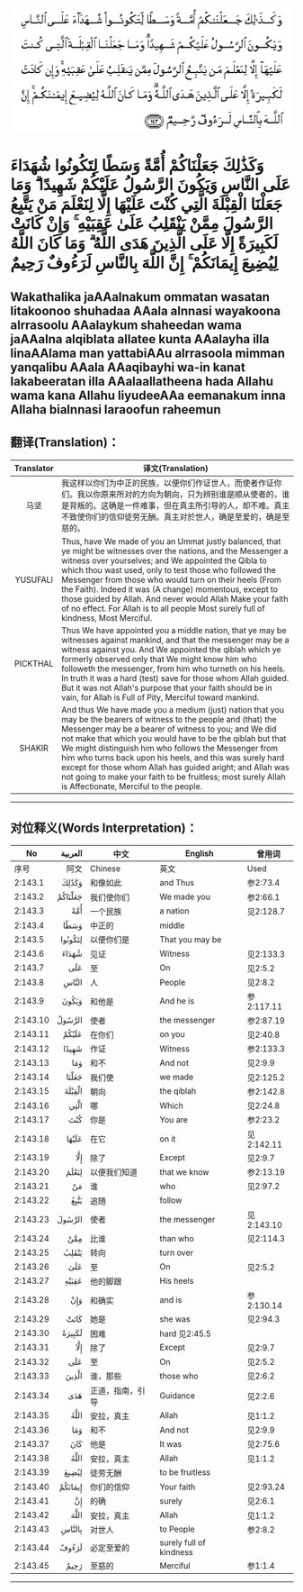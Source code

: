 ![002:143](images/002_143.gif)

#   وَكَذَٰلِكَ جَعَلْنَاكُمْ أُمَّةً وَسَطًا لِتَكُونُوا شُهَدَاءَ عَلَى النَّاسِ وَيَكُونَ الرَّسُولُ عَلَيْكُمْ شَهِيدًا ۗ وَمَا جَعَلْنَا الْقِبْلَةَ الَّتِي كُنْتَ عَلَيْهَا إِلَّا لِنَعْلَمَ مَنْ يَتَّبِعُ الرَّسُولَ مِمَّنْ يَنْقَلِبُ عَلَىٰ عَقِبَيْهِ ۚ وَإِنْ كَانَتْ لَكَبِيرَةً إِلَّا عَلَى الَّذِينَ هَدَى اللَّهُ ۗ وَمَا كَانَ اللَّهُ لِيُضِيعَ إِيمَانَكُمْ ۚ إِنَّ اللَّهَ بِالنَّاسِ لَرَءُوفٌ رَحِيمٌ 

## Wakathalika jaAAalnakum ommatan wasatan litakoonoo shuhadaa AAala alnnasi wayakoona alrrasoolu AAalaykum shaheedan wama jaAAalna alqiblata allatee kunta AAalayha illa linaAAlama man yattabiAAu alrrasoola mimman yanqalibu AAala AAaqibayhi wa-in kanat lakabeeratan illa AAalaallatheena hada Allahu wama kana Allahu liyudeeAAa eemanakum inna Allaha bialnnasi laraoofun raheemun

## 翻译(Translation)：

| Translator | 译文(Translation)                                            |
|:----------:| ------------------------------------------------------------ |
| 马坚       | 我这样以你们为中正的民族，以便你们作证世人，而使者作证你们。我以你原来所对的方向为朝向，只为辨别谁是顺从使者的，谁是背叛的。这确是一件难事，但在真主所引导的人，却不难。真主不致使你们的信仰徒劳无酬。真主对於世人，确是至爱的，确是至慈的。 |
| YUSUFALI   | Thus, have We made of you an Ummat justly balanced, that ye might be witnesses over the nations, and the Messenger a witness over yourselves; and We appointed the Qibla to which thou wast used, only to test those who followed the Messenger from those who would turn on their heels (From the Faith). Indeed it was (A change) momentous, except to those guided by Allah. And never would Allah Make your faith of no effect. For Allah is to all people Most surely full of kindness, Most Merciful. |
| PICKTHAL   | Thus We have appointed you a middle nation, that ye may be witnesses against mankind, and that the messenger may be a witness against you. And We appointed the qiblah which ye formerly observed only that We might know him who followeth the messenger, from him who turneth on his heels. In truth it was a hard (test) save for those whom Allah guided. But it was not Allah's purpose that your faith should be in vain, for Allah is Full of Pity, Merciful toward mankind. |
| SHAKIR     | And thus We have made you a medium (just) nation that you may be the bearers of witness to the people and (that) the Messenger may be a bearer of witness to you; and We did not make that which you would have to be the qiblah but that We might distinguish him who follows the Messenger from him who turns back upon his heels, and this was surely hard except for those whom Allah has guided aright; and Allah was not going to make your faith to be fruitless; most surely Allah is Affectionate, Merciful to the people. |

---

## 对位释义(Words Interpretation)：

| No       | العربية | 中文             | English                 | 曾用词     |
| -------- | ------: | ---------------- | ----------------------- | ---------- |
| 序号     |    阿文 | Chinese          | 英文                    | Used       |
| 2:143.1  |   وَكَذَٰلِكَ | 和像如此         | and Thus                | 参2:73.4   |
| 2:143.2  | جَعَلْنَاكُمْ | 我们使你们       | We made you             | 参2:66.1   |
| 2:143.3  |     أُمَّةً | 一个民族         | a nation                | 见2:128.7  |
| 2:143.4  |    وَسَطًا | 中正的           | middle                  |            |
| 2:143.5  | لِتَكُونُوا | 以便你们是       | That you may be         |            |
| 2:143.6  |   شُهَدَاءَ | 见证             | Witness                 | 见2:133.3  |
| 2:143.7  |     عَلَى | 至               | On                      | 见2:5.2    |
| 2:143.8  |   النَّاسِ | 人               | People                  | 见2:8.2    |
| 2:143.9  |   وَيَكُونَ | 和他是           | And he is               | 参2:117.11 |
| 2:143.10 |  الرَّسُولُ | 使者             | the messenger           | 参2:87.19  |
| 2:143.11 |   عَلَيْكُمْ | 在你们           | on you                  | 见2:40.8   |
| 2:143.12 |   شَهِيدًا | 作证             | Witness                 | 参2:133.3  |
| 2:143.13 |     وَمَا | 和不             | And not                 | 见2:9.9    |
| 2:143.14 |   جَعَلْنَا | 我们使           | we made                 | 见2:125.2  |
| 2:143.15 |  الْقِبْلَةَ | 朝向             | the qiblah              | 参2:142.8  |
| 2:143.16 |    الَّتِي | 哪               | Which                   | 见2:24.8   |
| 2:143.17 |     كُنْتَ | 你是             | You are                 | 参2:23.2   |
| 2:143.18 |   عَلَيْهَا | 在它             | on it                   | 见2:142.11 |
| 2:143.19 |     إِلَّا | 除了             | Except                  | 见2:9.7    |
| 2:143.20 |   لِنَعْلَمَ | 以便我们知道     | that we know            | 参2:13.19  |
| 2:143.21 |      مَنْ | 谁               | who                     | 见2:97.2   |
| 2:143.22 |    يَتَّبِعُ | 追随             | follow                  |            |
| 2:143.23 |  الرَّسُولَ | 使者             | the messenger           | 见2:143.10 |
| 2:143.24 |     مِمَّنْ | 比谁             | than who                | 见2:114.3  |
| 2:143.25 |   يَنْقَلِبُ | 转向             | turn over               |            |
| 2:143.26 |     عَلَىٰ | 至               | On                      | 见2:5.2    |
| 2:143.27 |   عَقِبَيْهِ | 他的脚跟         | His heels               |            |
| 2:143.28 |     وَإِنْ | 和确实           | and is                  | 参2:130.14 |
| 2:143.29 |    كَانَتْ | 她是             | she was                 | 见2:94.3   |
| 2:143.30 |  لَكَبِيرَةً | 困难             | hard	见2:45.5        |            |
| 2:143.31 |     إِلَّا | 除了             | Except                  | 见2:9.7    |
| 2:143.32 |     عَلَى | 至               | On                      | 见2:5.2    |
| 2:143.33 |   الَّذِينَ | 谁，那些         | those who               | 见2:6.2    |
| 2:143.34 |     هَدَى | 正道，指南，引导 | Guidance                | 见2:2.6    |
| 2:143.35 |    اللَّهُ | 安拉，真主       | Allah                   | 见1:1.2    |
| 2:143.36 |     وَمَا | 和不             | And not                 | 见2:9.9    |
| 2:143.37 |     كَانَ | 他是             | It was                  | 见2:75.6   |
| 2:143.38 |    اللَّهُ | 安拉，真主       | Allah                   | 见1:1.2    |
| 2:143.39 |   لِيُضِيعَ | 徒劳无酬         | to be fruitless         |            |
| 2:143.40 | إِيمَانَكُمْ | 你们的信仰       | Your faith              | 见2:93.24  |
| 2:143.41 |      إِنَّ | 的确             | surely                  | 见2:6.1    |
| 2:143.42 |    اللَّهَ | 安拉，真主       | Allah                   | 见1:1.2    |
| 2:143.43 |  بِالنَّاسِ | 对世人           | to People               | 参2:8.2    |
| 2:143.44 |   لَرَءُوفٌ | 必定至爱的       | surely full of kindness |            |
| 2:143.45 |    رَحِيمٌ | 至慈的           | Merciful                | 参1:1.4    |

---
